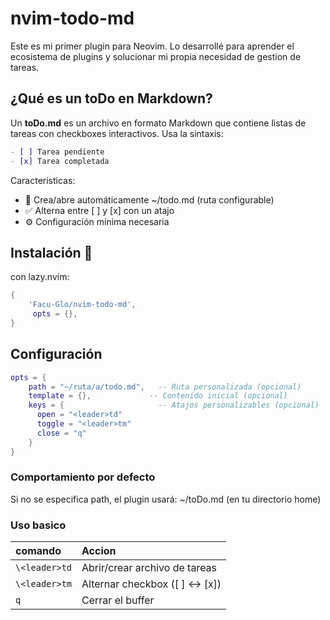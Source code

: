 # nvim-todo-md
Este es mi primer plugin para Neovim. Lo desarrollé para aprender el ecosistema de plugins y solucionar mi propia necesidad de gestion de tareas.

## ¿Qué es un toDo en Markdown?
Un **toDo.md** es un archivo en formato Markdown que contiene listas de tareas con checkboxes interactivos. Usa la sintaxis:

```markdown
- [ ] Tarea pendiente
- [x] Tarea completada
```

Características:
- 📂 Crea/abre automáticamente ~/todo.md (ruta configurable)
- ✅ Alterna entre [ ] y [x] con un atajo
- ⚙️ Configuración mínima necesaria



## Instalación 🔧
con lazy.nvim:

```lua
{
    'Facu-Glo/nvim-todo-md',
     opts = {},
}
```
## Configuración
```lua
opts = {
    path = "~/ruta/a/todo.md",   -- Ruta personalizada (opcional)
    template = {},             -- Contenido inicial (opcional)
    keys = {                     -- Atajos personalizables (opcional)
      open = "<leader>td"
      toggle = "<leader>tm"
      close = "q"
    }
}
```
### Comportamiento por defecto
Si no se especifica path, el plugin usará:
~/toDo.md (en tu directorio home)

### Uso basico
| comando                      | Accion                              |
| :----------------------------| :---------------------------------- |
| `\<leader>td`                | Abrir/crear archivo de tareas       |
| `\<leader>tm`                | Alternar checkbox ([ ] ↔ [x])       |
| `q`                          | Cerrar el buffer                    |
